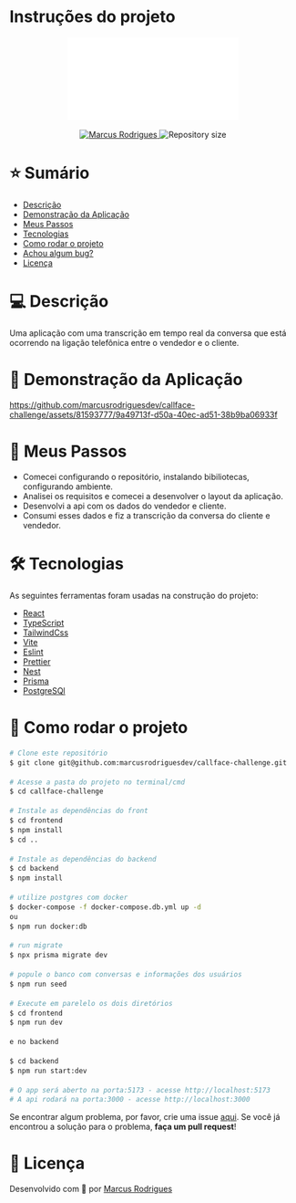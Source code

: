 # Instruções do projeto
<p align="center">
  <img src="./frontend/assets/logo-white.png" alt="callface-logo" width="300"/>
</p>
<p align="center">	
   <a href="https://www.linkedin.com/in/marcusrodriguesdev">
      <img alt="Marcus Rodrigues" src="https://img.shields.io/badge/-Marcus%20Rodrigues-E73C5B?style=flat&logo=Linkedin&logoColor=white" />
   </a>
  <img alt="Repository size" src="https://img.shields.io/github/repo-size/marcusrodriguesdev/callface-challenge?color=E73C5B">
</p>

# ⭐ Sumário

* [Descrição](#descricão)
* [Demonstração da Aplicação](#demonstracao-da-aplicacao)
* [Meus Passos](#meus-passos)
* [Tecnologias](#Tecnologias)
* [Como rodar o projeto](#como-rodar-o-projeto)
* [Achou algum bug?](#problema)
* [Licença](#licença)

# 💻 Descrição
Uma aplicação com uma transcrição em tempo real da conversa que está ocorrendo na ligação telefônica entre o vendedor e o cliente.

# 📱 Demonstração da Aplicação
<p align="center">


https://github.com/marcusrodriguesdev/callface-challenge/assets/81593777/9a49713f-d50a-40ec-ad51-38b9ba06933f


</p>

# 🚀 Meus Passos
 - Comecei configurando o repositório, instalando bibiliotecas, configurando ambiente.
 - Analisei os requisitos e comecei a desenvolver o layout da aplicação.
 - Desenvolvi a api com os dados do vendedor e cliente.
 - Consumi esses dados e fiz a transcrição da conversa do cliente e vendedor.

# 🛠 Tecnologias
As seguintes ferramentas foram usadas na construção do projeto:
* [React](https://react.dev/)
* [TypeScript](https://www.typescriptlang.org/)
* [TailwindCss](https://tailwindcss.com/)
* [Vite](https://vitejs.dev/)
* [Eslint](https://eslint.org/)
* [Prettier](https://prettier.io/)
* [Nest](https://nestjs.com/)
* [Prisma](https://www.prisma.io/)
* [PostgreSQl](https://www.postgresql.org/)


# 🚀 Como rodar o projeto

```bash
# Clone este repositório
$ git clone git@github.com:marcusrodriguesdev/callface-challenge.git

# Acesse a pasta do projeto no terminal/cmd
$ cd callface-challenge

# Instale as dependências do front
$ cd frontend
$ npm install
$ cd ..

# Instale as dependências do backend
$ cd backend
$ npm install

# utilize postgres com docker
$ docker-compose -f docker-compose.db.yml up -d
ou
$ npm run docker:db

# run migrate
$ npx prisma migrate dev

# popule o banco com conversas e informações dos usuários
$ npm run seed

# Execute em parelelo os dois diretórios
$ cd frontend
$ npm run dev

e no backend

$ cd backend
$ npm run start:dev

# O app será aberto na porta:5173 - acesse http://localhost:5173
# A api rodará na porta:3000 - acesse http://localhost:3000
```

Se encontrar algum problema, por favor, crie uma issue [aqui](https://github.com/marcusrodriguesdev/callface-challenge/issues/). Se você já encontrou a solução para o problema, **faça um pull request**!


# 📝 Licença
Desenvolvido com 🩷 por [Marcus Rodrigues](https://www.linkedin.com/in/marcusrodriguesdev)
